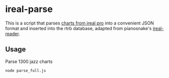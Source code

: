 # ireal-parse

This is a script that parses [charts from ireal pro](http://www.irealb.com/forums/) into a convenient JSON format and inserted into the rtrb database, adapted from pianosnake's [ireal-reader](https://www.npmjs.com/package/ireal-reader).

## Usage

Parse 1300 jazz charts
```
node parse_full.js
```
